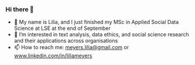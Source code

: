 ### Hi there 👋

- 🌱  My name is Lilia, and I just finished my MSc in Applied Social Data Science at LSE at the end of September
- 💬  I’m interested in text analysis, data ethics, and social science research and their applications across organisations 
- 📫  How to reach me: meyers.lilia@gmail.com or www.linkedin.com/in/liliameyers
<!--
**liliameyers/liliameyers** is a ✨ _special_ ✨ repository because its `README.md` (this file) appears on your GitHub profile.
-->
